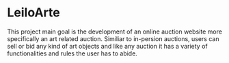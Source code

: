 # LeiloArte

This project main goal is the development of an online auction website more specifically an art related auction. Similiar to in-persion auctions, users can sell or bid any kind of art objects and like any auction it has a variety of functionalities and rules the user has to abide.

